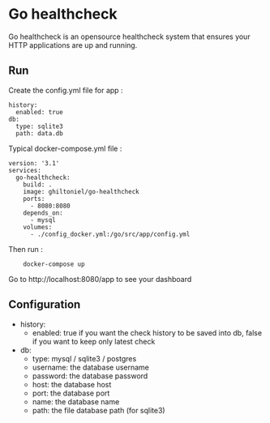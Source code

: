 # Go healthcheck
Go healthcheck is an opensource healthcheck system that ensures your HTTP applications are up and running.

## Run
Create the config.yml file for app :
```
history:
  enabled: true
db:
  type: sqlite3
  path: data.db
```

Typical docker-compose.yml file :

```
version: '3.1'
services:
  go-healthcheck:
    build: .
    image: ghiltoniel/go-healthcheck
    ports:
      - 8080:8080
    depends_on:
      - mysql
    volumes:
      - ./config_docker.yml:/go/src/app/config.yml
```

Then run :
```
    docker-compose up
```

Go to http://localhost:8080/app to see your dashboard

## Configuration
- history:
  - enabled: true if you want the check history to be saved into db, false if you want to keep only latest check
- db:
  - type: mysql / sqlite3 / postgres
  - username: the database username
  - password: the database password
  - host: the database host
  - port: the database port
  - name: the database name
  - path: the file database path (for sqlite3)
